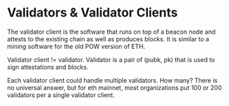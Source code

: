 # Validators & Validator Clients

The validator client is the software that runs on top of a beacon node and
attests to the existing chain as well as produces blocks. It is similar to
a mining software for the old POW version of ETH.

Validator client != validator. Validator is a pair of (pubk, pk) that is used
to sign attestations and blocks. 

Each validator client could handle multiple validators. 
How many? There is no universal answer, but for eth mainnet,
most organizations put 100 or 200 validators per a single validator
client.



